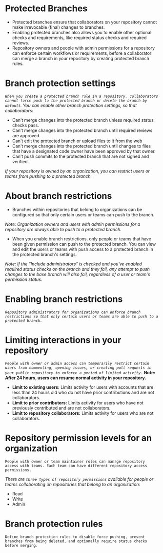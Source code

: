 # Protected Branches
* Protected branches ensure that collaborators on your repository cannot make irrevocable (final) changes to branches.
* Enabling protected branches also allows you to enable other optional checks and requirements, like required status checks and required reviews.
* Repository owners and people with admin permissions for a repository can enforce certain workflows or requirements, before a collaborator can merge a branch in your repository by creating protected branch rules.

# Branch protection settings
_`When you create a protected branch rule in a repository, collaborators cannot force push to the protected branch or delete the branch by default`. You can enable other branch protection settings, so that collaborators:_

* Can't merge changes into the protected branch unless required status checks pass.
* Can't merge changes into the protected branch until required reviews are approved.
* Can't edit the protected branch or upload files to it from the web
* Can't merge changes into the protected branch until changes to files that have a designated code owner have been approved by that owner.
* Can't push commits to the protected branch that are not signed and verified.

_If your repository is owned by an organization, you can restrict users or teams from pushing to a protected branch._

# About branch restrictions
* Branches within repositories that belong to organizations can be configured so that only certain users or teams can push to the branch.

_Note: Organization owners and users with admin permissions for a repository are always able to push to a protected branch._

* When you enable branch restrictions, only people or teams that have been given permission can push to the protected branch. You can view and edit the users or teams with push access to a protected branch in the protected branch's settings.

_Note: If the "Include administrators" is checked and you've enabled required status checks on the branch and they fail, any attempt to push changes to the base branch will also fail, regardless of a user or team's permission status._

# Enabling branch restrictions
_`Repository administrators for organizations can enforce branch restrictions so that only certain users or teams are able to push to a protected branch.`_

# Limiting interactions in your repository
_`People with owner or admin access can temporarily restrict certain users from commenting, opening issues, or creating pull requests in your public repository to enforce a period of limited activity.`_
__Note: After 24 hours, users can resume normal activity in your repository.__
* __Limit to existing users:__ Limits activity for users with accounts that are less than 24 hours old who do not have prior contributions and are not collaborators.
* __Limit to prior contributors:__ Limits activity for users who have not previously contributed and are not collaborators.
* __Limit to repository collaborators:__ Limits activity for users who are not collaborators.

# Repository permission levels for an organization
`People with owner or team maintainer roles can manage repository access with teams. Each team can have different repository access permissions.`

_There are `three types of repository permissions` available for people or teams collaborating on repositories that belong to an organization:_
* Read
* Write
* Admin

# Branch protection rules
`Define branch protection rules to disable force pushing, prevent branches from being deleted, and optionally require status checks before merging.`